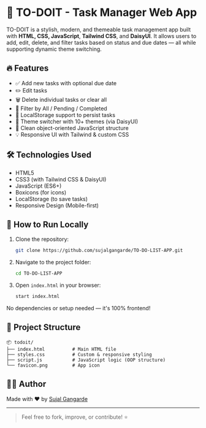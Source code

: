 
# 📝 TO-DOIT - Task Manager Web App

TO-DOIT is a stylish, modern, and themeable task management app built with **HTML, CSS, JavaScript**, **Tailwind CSS**, and **DaisyUI**. It allows users to add, edit, delete, and filter tasks based on status and due dates — all while supporting dynamic theme switching.

## 🔥 Features

- ✅ Add new tasks with optional due date
- ✏️ Edit tasks
- 🗑️ Delete individual tasks or clear all
- 📅 Filter by All / Pending / Completed
- 💾 LocalStorage support to persist tasks
- 🎨 Theme switcher with 10+ themes (via DaisyUI)
- 🧠 Clean object-oriented JavaScript structure
- 💡 Responsive UI with Tailwind & custom CSS

## 🛠️ Technologies Used

- HTML5
- CSS3 (with Tailwind CSS & DaisyUI)
- JavaScript (ES6+)
- Boxicons (for icons)
- LocalStorage (to save tasks)
- Responsive Design (Mobile-first)

## 🚀 How to Run Locally

1. Clone the repository:
   ```bash
   git clone https://github.com/sujalgangarde/TO-DO-LIST-APP.git
   ```

2. Navigate to the project folder:
   ```bash
   cd TO-DO-LIST-APP
   ```

3. Open `index.html` in your browser:
   ```bash
   start index.html
   ```

No dependencies or setup needed — it's 100% frontend!

## 📁 Project Structure

```
📦 todoit/
├── index.html          # Main HTML file
├── styles.css          # Custom & responsive styling
├── script.js           # JavaScript logic (OOP structure)
└── favicon.png         # App icon
```

## 🙋‍♂️ Author

Made with ❤️ by [Sujal Gangarde](https://github.com/sujalgangarde)

---

> Feel free to fork, improve, or contribute! ⭐
